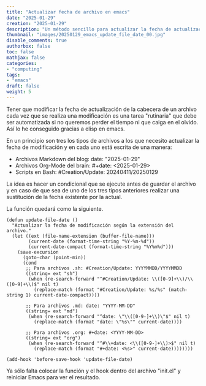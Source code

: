 ```yaml
---
title: "Actualizar fecha de archivo en emacs"
date: "2025-01-29"
creation: "2025-01-29"
description: "Un método sencillo para actualizar la fecha de actualización dentro de un archivo gracias a elisp y emacs"
thumbnail: "images/20250129_emacs_update_file_date_00.jpg"
disable_comments: true
authorbox: false
toc: false
mathjax: false
categories:
- "computing"
tags:
- "emacs"
draft: false
weight: 5
---
```

Tener que modificar la fecha de actualización de la cabecera de un archivo cada vez que se realiza una modificación es una tarea "rutinaria" que debe ser automatizada si no queremos perder el tiempo ni que caiga en el olvido. Así lo he conseguido gracias a elisp en emacs.
<!--more-->
En un principio son tres los tipos de archivos a los que necesito actualizar la fecha de modificación y en cada uno está escrita de una manera:

- Archivos Markdown del blog: date: "2025-01-29"
- Archivos Org-Mode del brain: #+date: <2025-01-29>
- Scripts en Bash: #Creation/Update: 20240411/20250129

La idea es hacer un condicional que se ejecute antes de guardar el archivo y en caso de que sea de uno de los tres tipos anteriores realizar una sustitución de la fecha existente por la actual.

La función quedará como la siguiente.

``` elisp
(defun update-file-date ()
  "Actualizar la fecha de modificación según la extensión del archivo."
  (let ((ext (file-name-extension (buffer-file-name)))
        (current-date (format-time-string "%Y-%m-%d"))
        (current-date-compact (format-time-string "%Y%m%d")))
    (save-excursion
      (goto-char (point-min))
      (cond
       ;; Para archivos .sh: #Creation/Update: YYYYMMDD/YYYYMMDD
       ((string= ext "sh")
        (when (re-search-forward "^#Creation/Update: \\([0-9]+\\)/\\([0-9]+\\)$" nil t)
          (replace-match (format "#Creation/Update: %s/%s" (match-string 1) current-date-compact))))

       ;; Para archivos .md: date: "YYYY-MM-DD"
       ((string= ext "md")
        (when (re-search-forward "^date: \"\\([0-9-]+\\)\"$" nil t)
          (replace-match (format "date: \"%s\"" current-date))))

       ;; Para archivos .org: #+date: <YYYY-MM-DD>
       ((string= ext "org")
        (when (re-search-forward "^#\\+date: <\\([0-9-]+\\)>$" nil t)
          (replace-match (format "#+date: <%s>" current-date))))))))

(add-hook 'before-save-hook 'update-file-date)
```

Ya sólo falta colocar la función y el hook dentro del archivo "init.el" y reiniciar Emacs para ver el resultado.




